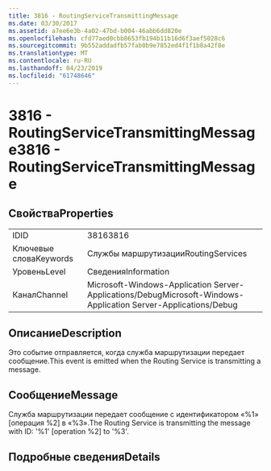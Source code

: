 ```yaml
---
title: 3816 - RoutingServiceTransmittingMessage
ms.date: 03/30/2017
ms.assetid: a7ee6e3b-4a02-47bd-b004-46abb6dd820e
ms.openlocfilehash: cfd77aed0cbb8653fb194b11b16d6f3aef5028c6
ms.sourcegitcommit: 9b552addadfb57fab0b9e7852ed4f1f1b8a42f8e
ms.translationtype: MT
ms.contentlocale: ru-RU
ms.lasthandoff: 04/23/2019
ms.locfileid: "61748646"
---
```

# <a name="3816---routingservicetransmittingmessage"></a><span data-ttu-id="70b1a-102">3816 - RoutingServiceTransmittingMessage</span><span class="sxs-lookup"><span data-stu-id="70b1a-102">3816 - RoutingServiceTransmittingMessage</span></span>
## <a name="properties"></a><span data-ttu-id="70b1a-103">Свойства</span><span class="sxs-lookup"><span data-stu-id="70b1a-103">Properties</span></span>  
  
|||  
|-|-|  
|<span data-ttu-id="70b1a-104">ID</span><span class="sxs-lookup"><span data-stu-id="70b1a-104">ID</span></span>|<span data-ttu-id="70b1a-105">3816</span><span class="sxs-lookup"><span data-stu-id="70b1a-105">3816</span></span>|  
|<span data-ttu-id="70b1a-106">Ключевые слова</span><span class="sxs-lookup"><span data-stu-id="70b1a-106">Keywords</span></span>|<span data-ttu-id="70b1a-107">Службы маршрутизации</span><span class="sxs-lookup"><span data-stu-id="70b1a-107">RoutingServices</span></span>|  
|<span data-ttu-id="70b1a-108">Уровень</span><span class="sxs-lookup"><span data-stu-id="70b1a-108">Level</span></span>|<span data-ttu-id="70b1a-109">Сведения</span><span class="sxs-lookup"><span data-stu-id="70b1a-109">Information</span></span>|  
|<span data-ttu-id="70b1a-110">Канал</span><span class="sxs-lookup"><span data-stu-id="70b1a-110">Channel</span></span>|<span data-ttu-id="70b1a-111">Microsoft-Windows-Application Server-Applications/Debug</span><span class="sxs-lookup"><span data-stu-id="70b1a-111">Microsoft-Windows-Application Server-Applications/Debug</span></span>|  
  
## <a name="description"></a><span data-ttu-id="70b1a-112">Описание</span><span class="sxs-lookup"><span data-stu-id="70b1a-112">Description</span></span>  
 <span data-ttu-id="70b1a-113">Это событие отправляется, когда служба маршрутизации передает сообщение.</span><span class="sxs-lookup"><span data-stu-id="70b1a-113">This event is emitted when the Routing Service is transmitting a message.</span></span>  
  
## <a name="message"></a><span data-ttu-id="70b1a-114">Сообщение</span><span class="sxs-lookup"><span data-stu-id="70b1a-114">Message</span></span>  
 <span data-ttu-id="70b1a-115">Служба маршрутизации передает сообщение с идентификатором «%1» [операция %2] в «%3».</span><span class="sxs-lookup"><span data-stu-id="70b1a-115">The Routing Service is transmitting the message with ID: '%1' [operation %2] to '%3'.</span></span>  
  
## <a name="details"></a><span data-ttu-id="70b1a-116">Подробные сведения</span><span class="sxs-lookup"><span data-stu-id="70b1a-116">Details</span></span>

